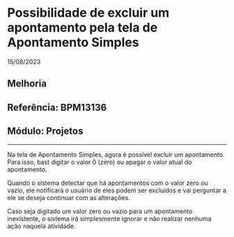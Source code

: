 # Possibilidade de excluir um apontamento pela tela de Apontamento Simples
15/08/2023
## Melhoria
## Referência: BPM13136
## Módulo: Projetos
***

Na tela de Apontamento Simples, agora é possível excluir um apontamento. Para isso, bast digitar o valor 0 (zero) ou apagar o valor atual do apontamento.

Quando o sistema detectar que há apontamentos com o valor zero ou vazio, ele notificará o usuário de eles podem ser excluídos e vai perguntar a ele se deseja continuar com as alterações.

Caso seja digitado um valor zero ou vazio para um apontamento inexistente, o sistema irá simplesmente ignorar e não realizar nenhuma ação naquela atividade.